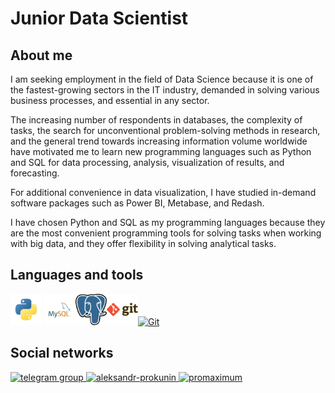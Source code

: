 
# Junior Data Scientist
## About me
I am seeking employment in the field of Data Science because it is one of the fastest-growing sectors in the IT industry, demanded in solving various business processes, and essential in any sector.

The increasing number of respondents in databases, the complexity of tasks, the search for unconventional problem-solving methods in research, and the general trend towards increasing information volume worldwide have motivated me to learn new programming languages such as Python and SQL for data processing, analysis, visualization of results, and forecasting.

For additional convenience in data visualization, I have studied in-demand software packages such as Power BI, Metabase, and Redash.

I have chosen Python and SQL as my programming languages because they are the most convenient programming tools for solving tasks when working with big data, and they offer flexibility in solving analytical tasks.

## Languages and tools

<p align="left">
<a href="https://developer.mozilla.org/en-US/docs/Glossary/Python" target="_blank" rel="noreferrer"><img src="https://raw.githubusercontent.com/github/explore/80688e429a7d4ef2fca1e82350fe8e3517d3494d/topics/python/python.png" width="50" height="50" alt="Python" /></a> <a href="https://developer.mozilla.org/en-US/docs/Glossary/SQL" target="_blank" rel="noreferrer"><img src="https://raw.githubusercontent.com/github/explore/80688e429a7d4ef2fca1e82350fe8e3517d3494d/topics/mysql/mysql.png" width="50" height="50" alt="Git" /></a><a href="https://developer.mozilla.org/en-US/docs/Glossary/SQL" target="_blank" rel="noreferrer"><img src="https://raw.githubusercontent.com/github/explore/80688e429a7d4ef2fca1e82350fe8e3517d3494d/topics/postgresql/postgresql.png" width="50" height="50" alt="Git" /></a><a href="https://developer.mozilla.org/en-US/docs/Glossary/Git" target="_blank" rel="noreferrer"><img src="https://raw.githubusercontent.com/github/explore/80688e429a7d4ef2fca1e82350fe8e3517d3494d/topics/git/git.png" width="50" height="50" alt="Git" /></a><a href="https://www.iberdrola.com/innovation/machine-learning-automatic-learning" target="_blank" rel="noreferrer"><img src="https://bigblue.academy/images/image/blog/what-is-machine-learning-2023-beginners-guide/1-3cxboknql4qs-lryht3pqw.jpg" width="70" height="70" alt="Git" /></a>    
</p>



## Social networks

  <div id="badges">
    <a href="https://t.me/apromaximum" target="_blank">
      <img src="https://cdn-icons-png.flaticon.com/512/2111/2111646.png" width="40" height="40" alt="telegram group" />
    </a>
    <a href="https://www.linkedin.com/in/aleksandr-prokunin/" target="_blank">
      <img src="https://raw.githubusercontent.com/rahuldkjain/github-profile-readme-generator/master/src/images/icons/Social/linked-in-alt.svg" width="40" height="40" alt="aleksandr-prokunin"/>
    </a>
    <a href="https://www.instagram.com/promaximum/" target="_blank">
      <img src="https://raw.githubusercontent.com/rahuldkjain/github-profile-readme-generator/master/src/images/icons/Social/instagram.svg" width="40" height="40" alt="promaximum"/>
    </a>
  </div>
